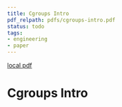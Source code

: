 ```yaml
---
title: Cgroups Intro
pdf_relpath: pdfs/cgroups-intro.pdf
status: todo
tags:
- engineering
- paper
---
```


[local pdf](../../../pdfs/cgroups-intro.pdf)

# Cgroups Intro

